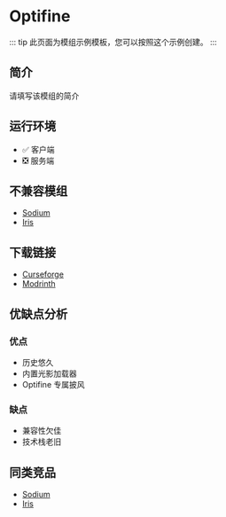 # Optifine

::: tip
此页面为模组示例模板，您可以按照这个示例创建。
:::

## 简介

请填写该模组的简介

## 运行环境

- ✅ 客户端
- ❎ 服务端

## 不兼容模组

- [Sodium](/docs/mod/sodium.md)
- [Iris](/docs/mod/iris.md)

## 下载链接

- [Curseforge](https://www.curseforge.com/minecraft/mc-mods/optifine)
- [Modrinth](https://modrinth.com/mod/optifine)

## 优缺点分析

### 优点

- 历史悠久
- 内置光影加载器
- Optifine 专属披风

### 缺点

- 兼容性欠佳
- 技术栈老旧

## 同类竞品

- [Sodium](/docs/mod/sodium.md)
- [Iris](/docs/mod/iris.md)